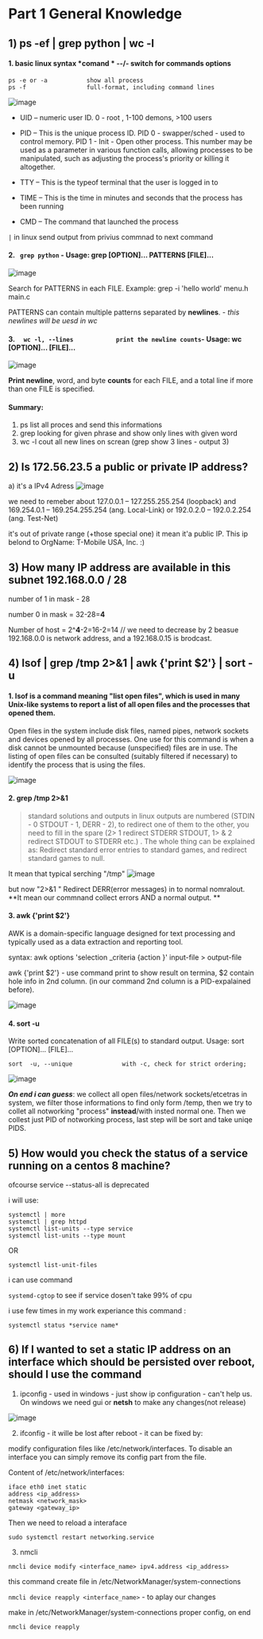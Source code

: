 # Part 1 General Knowledge

## 1) ps -ef | grep python | wc -l
 
#### 1. basic linux syntax *comand * --/- switch for commands options
```
ps -e or -a           show all process 
ps -f                 full-format, including command lines
```
![image](https://user-images.githubusercontent.com/47614594/154872675-bcd18ea0-f4e6-47c9-914c-9f27bb1915e2.png)

* UID – numeric user ID. 0 - root , 1-100 demons, >100 users
* PID – This is the unique process ID. PID 0 - swapper/sched - used to control memory. PID 1 - Init - Open other process. 
This number may be used as a parameter in various function calls, allowing processes to be manipulated, such as adjusting the process's priority or killing it altogether. 

* TTY – This is the typeof terminal that the user is logged in to
* TIME – This is the time in minutes and seconds that the process has been running
* CMD – The command that launched the process

```|``` in linux send output from privius commnad to next command

#### 2. ``` grep python``` - Usage: grep [OPTION]... PATTERNS [FILE]...

![image](https://user-images.githubusercontent.com/47614594/154873647-21eabab4-eccc-4a33-9eea-f9d7ce554a07.png)


Search for PATTERNS in each FILE.
Example: grep -i 'hello world' menu.h main.c

PATTERNS can contain multiple patterns separated by **newlines**. - _this newlines will be uesd in wc_

#### 3. ```  wc -l, --lines            print the newline counts```- Usage: wc [OPTION]... [FILE]... 

![image](https://user-images.githubusercontent.com/47614594/154873728-5e54cb85-79d7-4d0b-8177-a6e13d0a0fba.png)

**Print newline**, word, and byte **counts** for each FILE, and a total line if
more than one FILE is specified.

#### Summary: 
1. ps list all proces and send this informations
2. grep looking for given phrase and show only lines with given word 
3. wc -l cout all new lines on screan (grep show 3 lines - output 3)

## 2) Is 172.56.23.5 a public or private IP address?
a) it's a IPv4 Adress 
![image](https://user-images.githubusercontent.com/47614594/154874690-a4c2d397-a3a7-4e45-a402-97546a06335b.png)

we need to remeber about 127.0.0.1 – 127.255.255.254 (loopback) and 169.254.0.1 – 169.254.255.254 (ang. Local-Link) or 192.0.2.0 – 192.0.2.254 (ang. Test-Net)

it's out of private range (+those special one) it mean it'a public IP. This ip belond to  OrgName: T-Mobile USA, Inc. :) 

## 3) How many IP address are available in this subnet 192.168.0.0 / 28

number of 1 in mask - 28

number 0 in mask = 32-28=**4**

Number of host = 2^**4**-2=16-2=14 // we need to decrease by 2 beasue 192.168.0.0 is network address, and a 192.168.0.15 is brodcast.

## 4) lsof | grep /tmp 2>&1 | awk {'print $2'} | sort -u

#### 1. lsof is a command meaning "list open files", which is used in many Unix-like systems to report a list of all open files and the processes that opened them. 

Open files in the system include disk files, named pipes, network sockets and devices opened by all processes. One use for this command is when a disk cannot be unmounted because (unspecified) files are in use. The listing of open files can be consulted (suitably filtered if necessary) to identify the process that is using the files. 

![image](https://user-images.githubusercontent.com/47614594/154877179-f29e6a1c-fbcc-427e-8c47-7ab61a1186f3.png)

#### 2. grep /tmp 2>&1 

> standard solutions and outputs in linux outputs are numbered (STDIN - 0 STDOUT - 1, DERR - 2), to redirect one of them to the other, you need to fill in the spare (2> 1 redirect STDERR STDOUT, 1> & 2 redirect STDOUT to STDERR etc.) .
> The whole thing can be explained as: Redirect standard error entries to standard games, and redirect standard games to null.


It mean that typical serching "/tmp" 
![image](https://user-images.githubusercontent.com/47614594/154877995-e3b5bf24-ef26-43c0-8ae9-69cc997af769.png)

but now "2>&1 " Redirect DERR(error messages) in to normal nomralout. **It mean our commnand collect errors AND a normal output. **
#### 3. awk {'print $2'}

AWK is a domain-specific language designed for text processing and typically used as a data extraction and reporting tool.

syntax: awk options 'selection _criteria {action }' input-file > output-file

awk {'print $2'} - use command print to show result on termina, $2 contain hole info in 2nd column. (in our command 2nd column is a PID-expalained before).

![image](https://user-images.githubusercontent.com/47614594/154880257-80b40fb7-c7da-448f-8867-132d359fb446.png)

#### 4. sort -u

Write sorted concatenation of all FILE(s) to standard output.
Usage: sort [OPTION]... [FILE]...

```sort  -u, --unique              with -c, check for strict ordering;```

![image](https://user-images.githubusercontent.com/47614594/154880621-7510f80c-51a6-4f63-868e-8425f9f41196.png)

_**On end i can guess**_: we collect all open files/network sockets/etcetras in system, we filter those informations to find only form /temp, then we try to collet all notworking "process" **instead**/with insted normal one. Then we collest just PID of notworking process, last step will be sort and take uniqe PIDS.  

## 5) How would you check the status of a service running on a centos 8 machine?

ofcourse service --status-all is deprecated

i will use: 

```systemctl
systemctl | more
systemctl | grep httpd
systemctl list-units --type service
systemctl list-units --type mount
```

OR
```
systemctl list-unit-files
```
i can use command 

```systemd-cgtop``` to see if service dosen't take 99% of cpu 

i use few times in my work experiance this command : 

```systemctl status *service name*```

## 6) If I wanted to set a static IP address on an interface which should be persisted over reboot, should I use the command

1. ipconfig - used in windows - just show ip configuration - can't help us. On windows we need gui or **netsh** to make any changes(not release)

![image](https://user-images.githubusercontent.com/47614594/155053302-1bbaec82-6d86-434f-8d90-1426856a7c0f.png)


2. ifconfig - it wille be lost after reboot - it can be fixed by:

modify configuration files like /etc/network/interfaces. To disable an interface you can simply remove its config part from the file.

Content of /etc/network/interfaces:
```
iface eth0 inet static
address <ip_address>
netmask <network_mask>
gateway <gateway_ip>
````

Then we need to reload a interaface 
```
sudo systemctl restart networking.service
```

3. nmcli  

```nmcli device modify <interface_name> ipv4.address <ip_address>``` 

this command create file in  /etc/NetworkManager/system-connections 

```nmcli device reapply <interface_name>```  - to aplay our changes 

make in /etc/NetworkManager/system-connections  proper config, on end

```nmcli device reapply```

